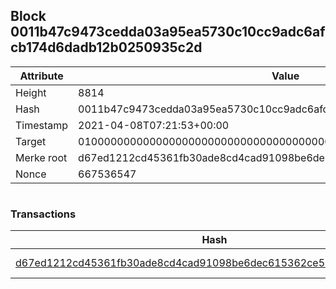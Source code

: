 ## Block 0011b47c9473cedda03a95ea5730c10cc9adc6afcb174d6dadb12b0250935c2d

Attribute | Value
--- | ---
Height | 8814
Hash | 0011b47c9473cedda03a95ea5730c10cc9adc6afcb174d6dadb12b0250935c2d
Timestamp | 2021-04-08T07:21:53+00:00
Target | 0100000000000000000000000000000000000000000000000000000000000000
Merke root | d67ed1212cd45361fb30ade8cd4cad91098be6dec615362ce543303a52858ab5
Nonce | 667536547

```

```

### Transactions

Hash | Amount
--- | ---
[d67ed1212cd45361fb30ade8cd4cad91098be6dec615362ce543303a52858ab5](d67ed1212cd45361fb30ade8cd4cad91098be6dec615362ce543303a52858ab5.md) | 10.00000000 SKEPTI 
